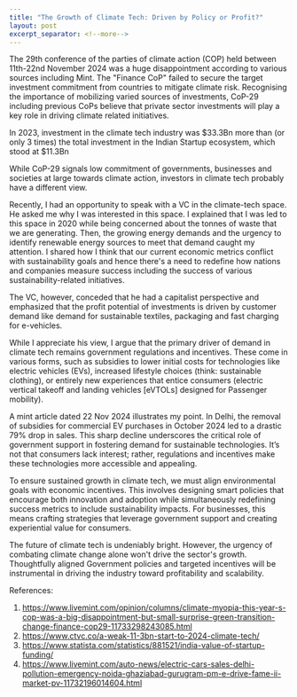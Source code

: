 ```yaml
---
title: "The Growth of Climate Tech: Driven by Policy or Profit?"
layout: post
excerpt_separator: <!--more-->
---
```


The 29th conference of the parties of climate action (COP) held between 11th-22nd November 2024 was a huge disappointment according to various sources including Mint. The "Finance CoP" failed to secure the target investment commitment from countries to mitigate climate risk. Recognising the importance of mobilizing varied sources of investments, CoP-29 including previous CoPs believe that private sector investments will play a key role in driving climate related initiatives. 

In 2023, investment in the climate tech industry was $33.3Bn more than (or only 3 times) the total investment in the Indian Startup ecosystem, which stood at $11.3Bn 

While CoP-29 signals low commitment of governments, businesses and societies at large towards climate action, investors in climate tech probably have a different view. 

<!--more-->

Recently, I had an opportunity to speak with a VC in the climate-tech space. He asked me why I was interested in this space. I explained that I was led to this space in 2020 while being concerned about the tonnes of waste that we are generating. Then, the growing energy demands and the urgency to identify renewable energy sources to meet that demand caught my attention. I shared how I think that our current economic metrics conflict with sustainability goals and hence there's a need to redefine how nations and companies measure success including the success of various sustainability-related initiatives.

The VC, however, conceded that he had a capitalist perspective and emphasized that the profit potential of investments is driven by customer demand like demand for sustainable textiles, packaging and fast charging for e-vehicles. 

While I appreciate his view, I argue that the primary driver of demand in climate tech remains government regulations and incentives. These come in various forms, such as subsidies to lower initial costs for technologies like electric vehicles (EVs), increased lifestyle choices (think: sustainable clothing), or entirely new experiences that entice consumers (electric vertical takeoff and landing vehicles [eVTOLs] designed for Passenger mobility).

A mint article dated 22 Nov 2024 illustrates my point. In Delhi, the removal of subsidies for commercial EV purchases in October 2024 led to a drastic 79% drop in sales. This sharp decline underscores the critical role of government support in fostering demand for sustainable technologies. It’s not that consumers lack interest; rather, regulations and incentives make these technologies more accessible and appealing. 

To ensure sustained growth in climate tech, we must align environmental goals with economic incentives. This involves designing smart policies that encourage both innovation and adoption while simultaneously redefining success metrics to include sustainability impacts. For businesses, this means crafting strategies that leverage government support and creating experiential value for consumers.

The future of climate tech is undeniably bright. However, the urgency of combating climate change alone won't drive the sector's growth. Thoughtfully aligned Government policies and targeted incentives will be instrumental in driving the industry toward profitability and scalability. 



References:
1. https://www.livemint.com/opinion/columns/climate-myopia-this-year-s-cop-was-a-big-disappointment-but-small-surprise-green-transition-change-finance-cop29-11733298243085.html 
2. https://www.ctvc.co/a-weak-11-3bn-start-to-2024-climate-tech/
3. https://www.statista.com/statistics/881521/india-value-of-startup-funding/
4. https://www.livemint.com/auto-news/electric-cars-sales-delhi-pollution-emergency-noida-ghaziabad-gurugram-pm-e-drive-fame-ii-market-pv-11732196014604.html
